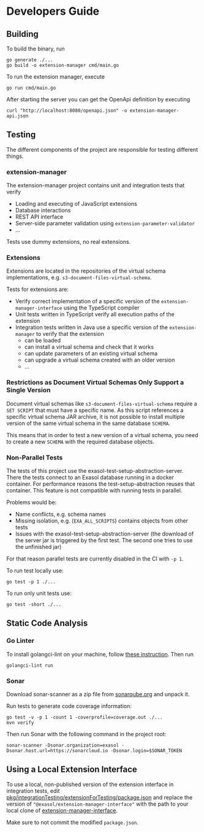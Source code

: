 # Developers Guide

## Building

To build the binary, run

```shell
go generate ./...
go build -o extension-manager cmd/main.go
```

To run the extension manager, execute

```shell
go run cmd/main.go
```

After starting the server you can get the OpenApi definition by executing

```shell
curl "http://localhost:8080/openapi.json" -o extension-manager-api.json
```

## Testing

The different components of the project are responsible for testing different
things.

### extension-manager

The extension-manager project contains unit and integration tests that verify
* Loading and executing of JavaScript extensions
* Database interactions
* REST API interface
* Server-side parameter validation using `extension-parameter-validator`
* ...

Tests use dummy extensions, no real extensions.

### Extensions

Extensions are located in the repositories of the virtual schema implementations, e.g. `s3-document-files-virtual-schema`.

Tests for extensions are:
* Verify correct implementation of a specific version of the
  `extension-manager-interface` using the TypeScript compiler
* Unit tests written in TypeScript verify all execution paths of the extension
* Integration tests written in Java use a specific version of the
  `extension-manager` to verify that the extension
  * can be loaded
  * can install a virtual schema and check that it works
  * can update parameters of an existing virtual schema
  * can upgrade a virtual schema created with an older version
  * ...

### Restrictions as Document Virtual Schemas Only Support a Single Version

Document virtual schemas like `s3-document-files-virtual-schema` require a
`SET SCRIPT` that must have a specific name. As this script references a
specific virtual schema JAR archive, it is not possible to install multiple
version of the same virtual schema in the same database `SCHEMA`.

This means that in order to test a new version of a virtual schema, you need
to create a new `SCHEMA` with the required database objects.

### Non-Parallel Tests

The tests of this project use the exasol-test-setup-abstraction-server. There
the tests connect to an Exasol database running in a docker container.  For
performance reasons the test-setup-abstraction reuses that container.  This
feature is not compatible with running tests in parallel.

Problems would be:

* Name conflicts, e.g. schema names
* Missing isolation, e.g. (`EXA_ALL_SCRIPTS`) contains objects from other tests
* Issues with the exasol-test-setup-abstraction-server (the download of the
  server jar is triggered by the first test. The second one tries to use the
  unfinished jar)

For that reason parallel tests are currently disabled in the CI with `-p 1`.

To run test locally use:

```shell
go test -p 1 ./...
```

To run only unit tests use:

```shell
go test -short ./...
```

## Static Code Analysis

### Go Linter

To install golangci-lint on your machine, follow [these instruction](https://golangci-lint.run/usage/install/#local-installation). Then run

```shell
golangci-lint run
```

### Sonar

Download sonar-scanner as a zip file from [sonarqube.org](https://docs.sonarqube.org/latest/analysis/scan/sonarscanner/) and unpack it.

Run tests to generate code coverage information:

```shell
go test -v -p 1 -count 1 -coverprofile=coverage.out ./...
mvn verify
```

Then run Sonar with the following command in the project root:

```shell
sonar-scanner -Dsonar.organization=exasol -Dsonar.host.url=https://sonarcloud.io -Dsonar.login=$SONAR_TOKEN
```

## Using a Local Extension Interface

To use a local, non-published version of the extension interface in integration tests, edit [pkg/integrationTesting/extensionForTesting/package.json](./../pkg/integrationTesting/extensionForTesting/package.json) and replace the version of `"@exasol/extension-manager-interface"` with the path to your local clone of [extension-manager-interface](https://github.com/exasol/extension-manager-interface).

Make sure to not commit the modified `package.json`.
